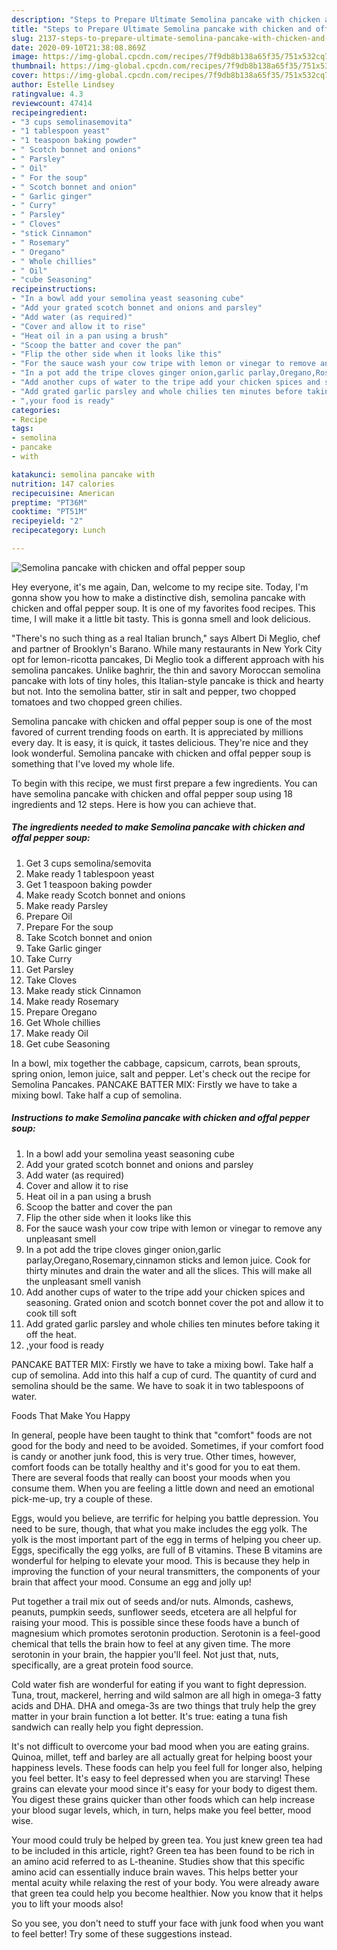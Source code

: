 ```yaml
---
description: "Steps to Prepare Ultimate Semolina pancake with chicken and offal pepper soup"
title: "Steps to Prepare Ultimate Semolina pancake with chicken and offal pepper soup"
slug: 2137-steps-to-prepare-ultimate-semolina-pancake-with-chicken-and-offal-pepper-soup
date: 2020-09-10T21:38:08.869Z
image: https://img-global.cpcdn.com/recipes/7f9db8b138a65f35/751x532cq70/semolina-pancake-with-chicken-and-offal-pepper-soup-recipe-main-photo.jpg
thumbnail: https://img-global.cpcdn.com/recipes/7f9db8b138a65f35/751x532cq70/semolina-pancake-with-chicken-and-offal-pepper-soup-recipe-main-photo.jpg
cover: https://img-global.cpcdn.com/recipes/7f9db8b138a65f35/751x532cq70/semolina-pancake-with-chicken-and-offal-pepper-soup-recipe-main-photo.jpg
author: Estelle Lindsey
ratingvalue: 4.3
reviewcount: 47414
recipeingredient:
- "3 cups semolinasemovita"
- "1 tablespoon yeast"
- "1 teaspoon baking powder"
- " Scotch bonnet and onions"
- " Parsley"
- " Oil"
- " For the soup"
- " Scotch bonnet and onion"
- " Garlic ginger"
- " Curry"
- " Parsley"
- " Cloves"
- "stick Cinnamon"
- " Rosemary"
- " Oregano"
- " Whole chillies"
- " Oil"
- "cube Seasoning"
recipeinstructions:
- "In a bowl add your semolina yeast seasoning cube"
- "Add your grated scotch bonnet and onions and parsley"
- "Add water (as required)"
- "Cover and allow it to rise"
- "Heat oil in a pan using a brush"
- "Scoop the batter and cover the pan"
- "Flip the other side when it looks like this"
- "For the sauce wash your cow tripe with lemon or vinegar to remove any unpleasant smell"
- "In a pot add the tripe cloves ginger onion,garlic parlay,Oregano,Rosemary,cinnamon sticks and lemon juice. Cook for thirty minutes and drain the water and all the slices. This will make all the unpleasant smell vanish"
- "Add another cups of water to the tripe add your chicken spices and seasoning. Grated onion and scotch bonnet cover the pot and allow it to cook till soft"
- "Add grated garlic parsley and whole chilies ten minutes before taking it off the heat."
- ",your food is ready"
categories:
- Recipe
tags:
- semolina
- pancake
- with

katakunci: semolina pancake with 
nutrition: 147 calories
recipecuisine: American
preptime: "PT36M"
cooktime: "PT51M"
recipeyield: "2"
recipecategory: Lunch

---
```



![Semolina pancake with chicken and offal pepper soup](https://img-global.cpcdn.com/recipes/7f9db8b138a65f35/751x532cq70/semolina-pancake-with-chicken-and-offal-pepper-soup-recipe-main-photo.jpg)

Hey everyone, it's me again, Dan, welcome to my recipe site. Today, I'm gonna show you how to make a distinctive dish, semolina pancake with chicken and offal pepper soup. It is one of my favorites food recipes. This time, I will make it a little bit tasty. This is gonna smell and look delicious.

&#34;There&#39;s no such thing as a real Italian brunch,&#34; says Albert Di Meglio, chef and partner of Brooklyn&#39;s Barano. While many restaurants in New York City opt for lemon-ricotta pancakes, Di Meglio took a different approach with his semolina pancakes. Unlike baghrir, the thin and savory Moroccan semolina pancake with lots of tiny holes, this Italian-style pancake is thick and hearty but not. Into the semolina batter, stir in salt and pepper, two chopped tomatoes and two chopped green chilies.

Semolina pancake with chicken and offal pepper soup is one of the most favored of current trending foods on earth. It is appreciated by millions every day. It is easy, it is quick, it tastes delicious. They're nice and they look wonderful. Semolina pancake with chicken and offal pepper soup is something that I've loved my whole life.


To begin with this recipe, we must first prepare a few ingredients. You can have semolina pancake with chicken and offal pepper soup using 18 ingredients and 12 steps. Here is how you can achieve that.

<!--inarticleads1-->

##### The ingredients needed to make Semolina pancake with chicken and offal pepper soup:

1. Get 3 cups semolina/semovita
1. Make ready 1 tablespoon yeast
1. Get 1 teaspoon baking powder
1. Make ready  Scotch bonnet and onions
1. Make ready  Parsley
1. Prepare  Oil
1. Prepare  For the soup
1. Take  Scotch bonnet and onion
1. Take  Garlic ginger
1. Take  Curry
1. Get  Parsley
1. Take  Cloves
1. Make ready stick Cinnamon
1. Make ready  Rosemary
1. Prepare  Oregano
1. Get  Whole chillies
1. Make ready  Oil
1. Get cube Seasoning


In a bowl, mix together the cabbage, capsicum, carrots, bean sprouts, spring onion, lemon juice, salt and pepper. Let&#39;s check out the recipe for Semolina Pancakes. PANCAKE BATTER MIX: Firstly we have to take a mixing bowl. Take half a cup of semolina. 

<!--inarticleads2-->

##### Instructions to make Semolina pancake with chicken and offal pepper soup:

1. In a bowl add your semolina yeast seasoning cube
1. Add your grated scotch bonnet and onions and parsley
1. Add water (as required)
1. Cover and allow it to rise
1. Heat oil in a pan using a brush
1. Scoop the batter and cover the pan
1. Flip the other side when it looks like this
1. For the sauce wash your cow tripe with lemon or vinegar to remove any unpleasant smell
1. In a pot add the tripe cloves ginger onion,garlic parlay,Oregano,Rosemary,cinnamon sticks and lemon juice. Cook for thirty minutes and drain the water and all the slices. This will make all the unpleasant smell vanish
1. Add another cups of water to the tripe add your chicken spices and seasoning. Grated onion and scotch bonnet cover the pot and allow it to cook till soft
1. Add grated garlic parsley and whole chilies ten minutes before taking it off the heat.
1. ,your food is ready


PANCAKE BATTER MIX: Firstly we have to take a mixing bowl. Take half a cup of semolina. Add into this half a cup of curd. The quantity of curd and semolina should be the same. We have to soak it in two tablespoons of water. 

Foods That Make You Happy


In general, people have been taught to think that "comfort" foods are not good for the body and need to be avoided. Sometimes, if your comfort food is candy or another junk food, this is very true. Other times, however, comfort foods can be totally healthy and it's good for you to eat them. There are several foods that really can boost your moods when you consume them. When you are feeling a little down and need an emotional pick-me-up, try a couple of these.

Eggs, would you believe, are terrific for helping you battle depression. You need to be sure, though, that what you make includes the egg yolk. The yolk is the most important part of the egg in terms of helping you cheer up. Eggs, specifically the egg yolks, are full of B vitamins. These B vitamins are wonderful for helping to elevate your mood. This is because they help in improving the function of your neural transmitters, the components of your brain that affect your mood. Consume an egg and jolly up!

Put together a trail mix out of seeds and/or nuts. Almonds, cashews, peanuts, pumpkin seeds, sunflower seeds, etcetera are all helpful for raising your mood. This is possible since these foods have a bunch of magnesium which promotes serotonin production. Serotonin is a feel-good chemical that tells the brain how to feel at any given time. The more serotonin in your brain, the happier you'll feel. Not just that, nuts, specifically, are a great protein food source.

Cold water fish are wonderful for eating if you want to fight depression. Tuna, trout, mackerel, herring and wild salmon are all high in omega-3 fatty acids and DHA. DHA and omega-3s are two things that truly help the grey matter in your brain function a lot better. It's true: eating a tuna fish sandwich can really help you fight depression. 

It's not difficult to overcome your bad mood when you are eating grains. Quinoa, millet, teff and barley are all actually great for helping boost your happiness levels. These foods can help you feel full for longer also, helping you feel better. It's easy to feel depressed when you are starving! These grains can elevate your mood since it's easy for your body to digest them. You digest these grains quicker than other foods which can help increase your blood sugar levels, which, in turn, helps make you feel better, mood wise.

Your mood could truly be helped by green tea. You just knew green tea had to be included in this article, right? Green tea has been found to be rich in an amino acid referred to as L-theanine. Studies show that this specific amino acid can essentially induce brain waves. This helps better your mental acuity while relaxing the rest of your body. You were already aware that green tea could help you become healthier. Now you know that it helps you to lift your moods also!

So you see, you don't need to stuff your face with junk food when you want to feel better! Try  some  of  these  suggestions  instead.

